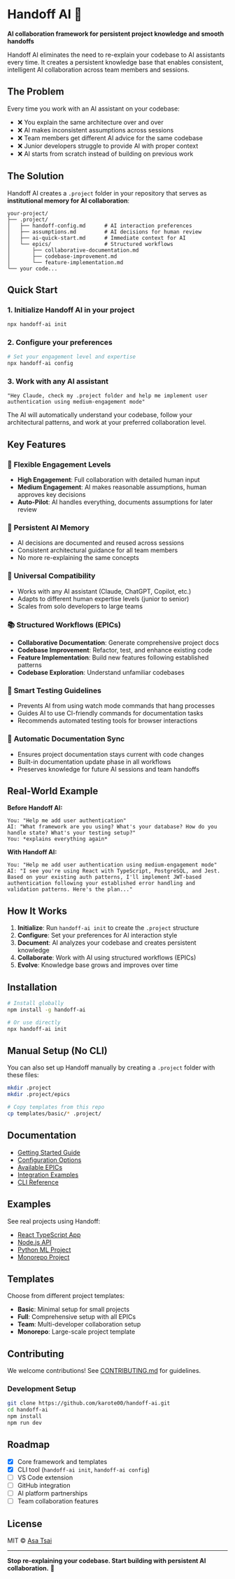 # Handoff AI 🤝

**AI collaboration framework for persistent project knowledge and smooth handoffs**

Handoff AI eliminates the need to re-explain your codebase to AI assistants every time. It creates a persistent knowledge base that enables consistent, intelligent AI collaboration across team members and sessions.

## The Problem

Every time you work with an AI assistant on your codebase:
- ❌ You explain the same architecture over and over
- ❌ AI makes inconsistent assumptions across sessions  
- ❌ Team members get different AI advice for the same codebase
- ❌ Junior developers struggle to provide AI with proper context
- ❌ AI starts from scratch instead of building on previous work

## The Solution

Handoff AI creates a `.project` folder in your repository that serves as **institutional memory for AI collaboration**:

```
your-project/
├── .project/
│   ├── handoff-config.md      # AI interaction preferences
│   ├── assumptions.md         # AI decisions for human review
│   ├── ai-quick-start.md      # Immediate context for AI
│   └── epics/                 # Structured workflows
│       ├── collaborative-documentation.md
│       ├── codebase-improvement.md
│       └── feature-implementation.md
└── your code...
```

## Quick Start

### 1. Initialize Handoff AI in your project

```bash
npx handoff-ai init
```

### 2. Configure your preferences

```bash
# Set your engagement level and expertise
npx handoff-ai config
```

### 3. Work with any AI assistant

```
"Hey Claude, check my .project folder and help me implement user authentication using medium-engagement mode"
```

The AI will automatically understand your codebase, follow your architectural patterns, and work at your preferred collaboration level.

## Key Features

### 🎯 **Flexible Engagement Levels**
- **High Engagement**: Full collaboration with detailed human input
- **Medium Engagement**: AI makes reasonable assumptions, human approves key decisions  
- **Auto-Pilot**: AI handles everything, documents assumptions for later review

### 🧠 **Persistent AI Memory**
- AI decisions are documented and reused across sessions
- Consistent architectural guidance for all team members
- No more re-explaining the same concepts

### 👥 **Universal Compatibility**
- Works with any AI assistant (Claude, ChatGPT, Copilot, etc.)
- Adapts to different human expertise levels (junior to senior)
- Scales from solo developers to large teams

### 📚 **Structured Workflows (EPICs)**
- **Collaborative Documentation**: Generate comprehensive project docs
- **Codebase Improvement**: Refactor, test, and enhance existing code
- **Feature Implementation**: Build new features following established patterns
- **Codebase Exploration**: Understand unfamiliar codebases

### 🧪 **Smart Testing Guidelines**
- Prevents AI from using watch mode commands that hang processes
- Guides AI to use CI-friendly commands for documentation tasks
- Recommends automated testing tools for browser interactions

### 📝 **Automatic Documentation Sync**
- Ensures project documentation stays current with code changes
- Built-in documentation update phase in all workflows
- Preserves knowledge for future AI sessions and team handoffs

## Real-World Example

**Before Handoff AI:**
```
You: "Help me add user authentication"
AI: "What framework are you using? What's your database? How do you handle state? What's your testing setup?"
You: *explains everything again*
```

**With Handoff AI:**
```
You: "Help me add user authentication using medium-engagement mode"
AI: "I see you're using React with TypeScript, PostgreSQL, and Jest. Based on your existing auth patterns, I'll implement JWT-based authentication following your established error handling and validation patterns. Here's the plan..."
```

## How It Works

1. **Initialize**: Run `handoff-ai init` to create the `.project` structure
2. **Configure**: Set your preferences for AI interaction style
3. **Document**: AI analyzes your codebase and creates persistent knowledge
4. **Collaborate**: Work with AI using structured workflows (EPICs)
5. **Evolve**: Knowledge base grows and improves over time

## Installation

```bash
# Install globally
npm install -g handoff-ai

# Or use directly
npx handoff-ai init
```

## Manual Setup (No CLI)

You can also set up Handoff manually by creating a `.project` folder with these files:

```bash
mkdir .project
mkdir .project/epics

# Copy templates from this repo
cp templates/basic/* .project/
```

## Documentation

- [Getting Started Guide](docs/getting-started.md)
- [Configuration Options](docs/configuration.md)
- [Available EPICs](docs/epics.md)
- [Integration Examples](docs/examples.md)
- [CLI Reference](docs/cli.md)

## Examples

See real projects using Handoff:
- [React TypeScript App](examples/react-app/)
- [Node.js API](examples/node-api/)
- [Python ML Project](examples/python-ml/)
- [Monorepo Project](examples/monorepo/)

## Templates

Choose from different project templates:
- **Basic**: Minimal setup for small projects
- **Full**: Comprehensive setup with all EPICs
- **Team**: Multi-developer collaboration setup
- **Monorepo**: Large-scale project template

## Contributing

We welcome contributions! See [CONTRIBUTING.md](CONTRIBUTING.md) for guidelines.

### Development Setup

```bash
git clone https://github.com/karote00/handoff-ai.git
cd handoff-ai
npm install
npm run dev
```

## Roadmap

- [x] Core framework and templates
- [x] CLI tool (`handoff-ai init`, `handoff-ai config`)
- [ ] VS Code extension
- [ ] GitHub integration
- [ ] AI platform partnerships
- [ ] Team collaboration features

## License

MIT © [Asa Tsai](https://github.com/karote00)

---

**Stop re-explaining your codebase. Start building with persistent AI collaboration.** 🚀
